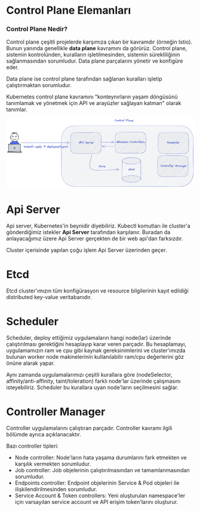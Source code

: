 # Control Plane Elemanları

### Control Plane Nedir?

Control plane çeşitli projelerde karşımıza çıkan bir kavramdır (örneğin Istio). Bunun yanında genellikle **data plane** kavramını da görürüz. Control plane, sistemin kontrolünden, kuralların işletilmesinden, sistemin sürekliliğinin sağlanmasından sorumludur. Data plane parçalarını yönetir ve konfigüre eder.

Data plane ise control plane tarafından sağlanan kuralları işletip çalıştırmaktan sorumludur.

Kubernetes control plane kavramını "konteynırların yaşam döngüsünü tanımlamak ve yönetmek için API ve arayüzler sağlayan katman" olarak tanımlar.

![control-plane](images/control-plane.png "control-plane")

# Api Server

Api server, Kubernetes'in beynidir diyebiliriz. Kubectl komutları ile cluster'a gönderdiğimiz istekler **Api Server** tarafından karşılanır. Buradan da anlayacağımız üzere Api Server gerçekten de bir web api'dan farksızdır.

Cluster içerisinde yapılan çoğu işlem Api Server üzerinden geçer.

# Etcd

Etcd cluster'ımızın tüm konfigürasyon ve resource bilgilerinin kayıt edildiği distributed key-value veritabanıdır.

# Scheduler

Scheduler, deploy ettiğimiz uygulamaların hangi node(lar) üzerinde çalıştırılması gerektiğini hesaplayıp karar veren parçadır.
Bu hesaplamayı, uygulamamızın ram ve cpu gibi kaynak gereksinimlerini ve cluster'ımızda bulunan worker node makinelerinin kullanılabilir ram/cpu değerlerini göz önüne alarak yapar.

Aynı zamanda uygulamalarımızı çeşitli kurallara göre (nodeSelector, affinity/anti-affinity, taint/toleration) farklı node'lar üzerinde çalışmasını isteyebiliriz. Scheduler bu kurallara uyan node'ların seçilmesini sağlar.

# Controller Manager

Controller uygulamalarını çalıştıran parçadır. Controller kavramı ilgili bölümde ayrıca açıklanacaktır.

Bazı controller tipleri:

- Node controller: Node'ların hata yaşama durumlarını fark etmekten ve karşılık vermekten sorumludur.
- Job controller: Job objelerinin çalıştırılmasından ve tamamlanmasından sorumludur.
- Endpoints controller: Endpoint objelerinin Service & Pod objeleri ile ilişkilendirilmesinden sorumludur.
- Service Account & Token controllers: Yeni oluşturulan namespace'ler için varsayılan service account ve API erişim token'larını oluşturur.
